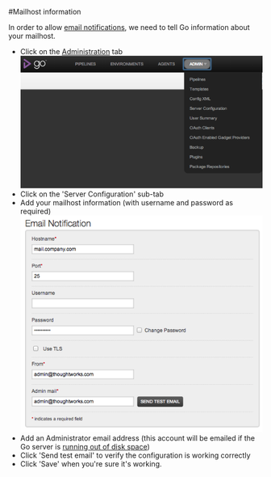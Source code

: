 #Mailhost information

In order to allow [email notifications](dev_notifications.md), we need to tell Go information about your mailhost.

-   Click on the [Administration](administration_page.md) tab
![](../resources/images/cruise/topnav_admin.png)
-   Click on the 'Server Configuration' sub-tab
-   Add your mailhost information (with username and password as required)
![](../resources/images/cruise/admin/mailhost_info/3_add_mailhost_info.png)
-   Add an Administrator email address (this account will be emailed if the Go server is [running out of disk space](admin_out_of_disk_space.md))
-   Click 'Send test email' to verify the configuration is working correctly
-   Click 'Save' when you're sure it's working.